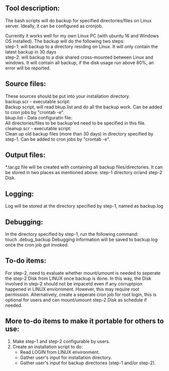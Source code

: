 Tool description:   
-----------------   
The bash scripts will do backup for specified directories/files on Linux server. Ideally, it can be configured as cronjob.   

Currently it works well for my own Linux PC (with ubuntu 16 and Windows OS installed). The backup will do the following two steps:  
  step-1: will backup to a directory residing on Linux. It will only contain the latest backup in 30 days  
  step-2: will backup to a disk shared cross-mounted between Linux and windows. It will contain all backup, if the disk usage run above   80%, an error will be reported.   

Source files:  
-------------   
These sources should be put into your installation directory.  
  backup.scr - executable script:  
       Backup script, will read bkup.list and do all the backup work. Can be added to cron jobs by "crontab -e".  
  bkup.list - Data configuratin file:    
       All directories/files to be backup'ed need to be specified in this file.
  cleanup.scr - executable script:      
       Clean up old backup files (more than 30 days) in directory specified by step-1. Can be added to cron jobs by "crontab -e".  
          
Output files:  
-------------  
*<date>.tar.gz file will be created with containing all backup files/directories. It can be stored in two places as mentioned above: step-1 directory or/and step-2 Disk.  

Logging:     
--------   
Log will be stored at the directory specified by step-1, named as backup.log   

Debugging:   
----------   
In the directory specified by step-1, run the following command:   
touch .debug_backup
Debugging information will be saved to backup.log once the cron job got invoked.   

To-do items:
------------
For step-2, need to evaluate whether mount/umount is needed to seperate the step-2 Disk from LINUX once backup is done. In this way, the Disk involved in step-2 should not be impacetd even if any corruptpion happened in LINUX enviornment. However, this may require root permission. Alternatively, create a seperate cron job for root login, this is optional for users and can mount/umount step-2 Disk as schedule if needed.

More to-do items to make it portable for others to use:  
-------------------------------------------------------  
1. Make step-1 and step-2 configurable by users.
2. Create an installation script to do:  
      - Read LOGIN from LINUX environment.  
      - Gather user's input for installation directory.  
      - Gather user's input for backup directories (step-1 and/or step-2).  
